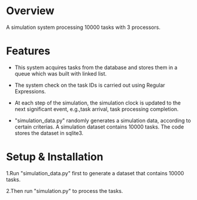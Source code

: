 

# Overview
A simulation system processing 10000 tasks with 3 processors.

# Features
- This system acquires tasks from the database and stores them in a queue which was built with linked list. 

- The system check on the task IDs is carried out using Regular Expressions. 

- At each step of the simulation, the simulation clock is updated to the next significant event, e.g.,task arrival, task processing completion.

- "simulation_data.py" randomly generates a simulation data, according to certain criterias. A simulation dataset contains 10000 tasks. The code stores the dataset in sqlite3.

# Setup & Installation
1.Run "simulation_data.py" first to generate a dataset that contains 10000 tasks.

2.Then run "simulation.py" to process the tasks.


